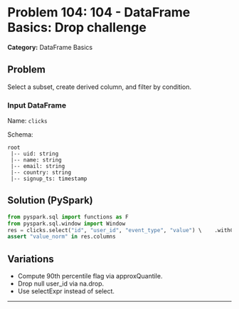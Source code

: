 # Problem 104: 104 - DataFrame Basics: Drop challenge

**Category:** DataFrame Basics

## Problem
Select a subset, create derived column, and filter by condition.

### Input DataFrame
Name: `clicks`

Schema:
```
root
 |-- uid: string
 |-- name: string
 |-- email: string
 |-- country: string
 |-- signup_ts: timestamp
```

## Solution (PySpark)
```python
from pyspark.sql import functions as F
from pyspark.sql.window import Window
res = clicks.select("id", "user_id", "event_type", "value") \    .withColumn("value_norm", (F.col("value") - F.mean("value").over(Window.partitionBy()))/F.stddev_pop("value").over(Window.partitionBy())) \    .filter(F.col("event_type") == "purchase")
assert "value_norm" in res.columns
```

## Variations
- Compute 90th percentile flag via approxQuantile.
- Drop null user_id via na.drop.
- Use selectExpr instead of select.

---
